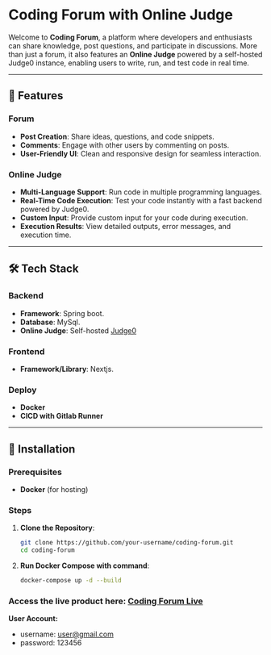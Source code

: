 # Coding Forum with Online Judge

Welcome to **Coding Forum**, a platform where developers and enthusiasts can share knowledge, post questions, and participate in discussions. More than just a forum, it also features an **Online Judge** powered by a self-hosted Judge0 instance, enabling users to write, run, and test code in real time.

---

## 🌟 Features

### Forum
- **Post Creation**: Share ideas, questions, and code snippets.
- **Comments**: Engage with other users by commenting on posts.
- **User-Friendly UI**: Clean and responsive design for seamless interaction.

### Online Judge
- **Multi-Language Support**: Run code in multiple programming languages.
- **Real-Time Code Execution**: Test your code instantly with a fast backend powered by Judge0.
- **Custom Input**: Provide custom input for your code during execution.
- **Execution Results**: View detailed outputs, error messages, and execution time.

---

## 🛠️ Tech Stack

### Backend
- **Framework**: Spring boot.
- **Database**: MySql.
- **Online Judge**: Self-hosted [Judge0](https://github.com/judge0/judge0)

### Frontend
- **Framework/Library**: Nextjs.

### Deploy
- **Docker**
- **CICD with Gitlab Runner**
---

## 🚀 Installation

### Prerequisites
- **Docker** (for hosting)

### Steps
1. **Clone the Repository**:
   ```bash
   git clone https://github.com/your-username/coding-forum.git
   cd coding-forum
2. **Run Docker Compose with command**:
   ```bash
   docker-compose up -d --build

### Access the live product here: **[Coding Forum Live]([https://your-live-product-url.com](https://codingforum.trinhhoctuan.io.vn/))**
**User Account:**
- username: user@gmail.com
- password: 123456
